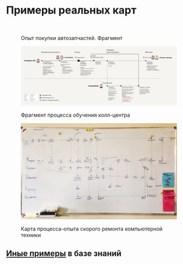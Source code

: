 # Примеры реальных карт

<figure><img src="../.gitbook/assets/Шаблоны Карты процесса-опыта, XPM - Пример 3. Услуга опыт покупки автозапчастей.png" alt=""><figcaption><p>Опыт покупки автозапчастей. Фрагмент</p></figcaption></figure>

<figure><img src="../.gitbook/assets/XPM обеспечения качества колл-центра.png" alt=""><figcaption><p>Фрагмент процесса обучения колл-центра</p></figcaption></figure>

<figure><img src="../.gitbook/assets/Владов, Сервис ремонта техники.jpg" alt=""><figcaption><p>Карта процесса-опыта скорого ремонта компьютерной техники</p></figcaption></figure>

## [Иные примеры](https://github.com/Byndyusoft/xp-mapping/tree/main/xpm-examples) в базе знаний

